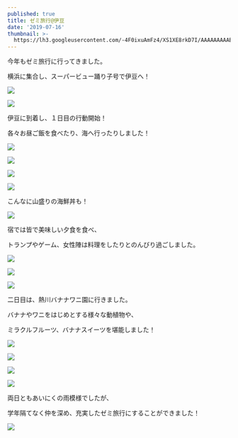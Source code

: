 ```yaml
---
published: true
title: ゼミ旅行@伊豆
date: '2019-07-16'
thumbnail: >-
  https://lh3.googleusercontent.com/-4F0ixuAmFz4/XS1XE8rkD7I/AAAAAAAAABQ/MJ-0cq79ql4BDsAKhQsPBSKskDLe3D2dwCE0YBhgL/P1025550.JPG
---
```

今年もゼミ旅行に行ってきました。

横浜に集合し、スーパービュー踊り子号で伊豆へ！

![](https://lh3.googleusercontent.com/-DAvWXejzxEw/XS1ddMlUU5I/AAAAAAAAABo/a6xzVaWvWpocPl6c_F0QuLbcs1poxMUQwCLcBGAs/IMG_20190629_111123.jpg)

![](https://lh3.googleusercontent.com/-GIhJca1QGmo/XS1c4MnkJ9I/AAAAAAAAABc/fYTbjtSh9cwrysBRZng6xUW8pi5RwF2_ACLcBGAs/IMG_8843.JPG)

伊豆に到着し、１日目の行動開始！

各々お昼ご飯を食べたり、海へ行ったりしました！

![](https://lh3.googleusercontent.com/-1Si6A4LLgaA/XS1l4kBS-3I/AAAAAAAAADY/5N3gGs341mI2yDafUdp4B_3JyBxXZVHcwCLcBGAs/IMG_9026.JPG)

![](https://lh3.googleusercontent.com/-HBpnBTlBUo4/XS1fsL_x4_I/AAAAAAAAAB8/eap5BAVDnE4Qfx-_4VBQhMgA5JeQbeE-QCLcBGAs/IMG_20190629_133756_1.jpg)

![](https://lh3.googleusercontent.com/-ZdeIGY-N0Go/XS1f2KwwTCI/AAAAAAAAACE/YfoetdVVTqo3j_DBnTnQJdZe_Y0nHvpAgCLcBGAs/P1025402.JPG)

![](https://lh3.googleusercontent.com/-yFhI-ToKeDM/XS1nXXZLuYI/AAAAAAAAAD4/0k7OirIstvEA5_AbNX4aKznh2iVnTYCPgCLcBGAs/DSC_0216.JPG)

こんなに山盛りの海鮮丼も！

![](https://lh3.googleusercontent.com/-FLOlvKP4w1c/XS1f_-hEXOI/AAAAAAAAACQ/5sbhkUVMp-4HqYAJgiNLGZTkXILDum1EgCLcBGAs/DSC_0221.JPG)

宿では皆で美味しい夕食を食べ、

トランプやゲーム、女性陣は料理をしたりとのんびり過ごしました。

![](https://lh3.googleusercontent.com/-wtH--w-bKlM/XS1oL67Dn2I/AAAAAAAAAEM/30MI2nNzJc4317v-OOiG9WanCA62c58TQCLcBGAs/IMG_20190629_175826.jpg)

![]( https://lh3.googleusercontent.com/-0_gLFBTkm2M/XS1y0wicp8I/AAAAAAAAAE4/-O7DSOnwe-kGsUMfwSx0DtPvchmprjxXACLcBGAs/IMG_9003.JPG)

![](https://lh3.googleusercontent.com/-QkCHOh9i7DA/XS1zUwR_BnI/AAAAAAAAAFE/2TDDQzWgjbUX_d7QaD36q0CVYCk86rKBwCLcBGAs/IMG_3078.JPG)

二日目は、熱川バナナワニ園に行きました。

バナナやワニをはじめとする様々な動植物や、

ミラクルフルーツ、バナナスイーツを堪能しました！

![](https://lh3.googleusercontent.com/-3RpJS6bH-Sw/XS1v5SbhQMI/AAAAAAAAAEo/mDX1jiW8lkQwEvkv7vT-Y4zmRiHnxWFzwCLcBGAs/IMG_3094.JPG)

![](https://lh3.googleusercontent.com/-cPOSRs3PgNA/XS1k8t2xX1I/AAAAAAAAACo/Noyl-WNKe2AhZb7y6_Ex1nwX1iive8mjACLcBGAs/P1025521.JPG)

![](https://lh3.googleusercontent.com/-M1KM6XDWqI4/XS1lIk2xZxI/AAAAAAAAACw/QbAf46jXVXY8bcaZwpWNY5UdwiO8vrR2wCLcBGAs/P1025509.JPG)

![](https://lh3.googleusercontent.com/-agmSjnhhamg/XS1lSuvIeXI/AAAAAAAAAC8/uAo4f43XDHUILj_QnzFc9oGhJPDDL3aAACLcBGAs/P1025493.JPG)

両日ともあいにくの雨模様でしたが、

学年隔てなく仲を深め、充実したゼミ旅行にすることができました！

![](https://lh3.googleusercontent.com/-4F0ixuAmFz4/XS1XE8rkD7I/AAAAAAAAABQ/MJ-0cq79ql4BDsAKhQsPBSKskDLe3D2dwCE0YBhgL/P1025550.JPG)
